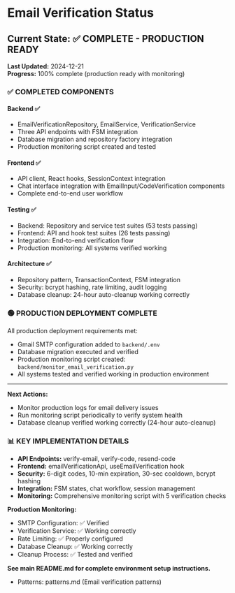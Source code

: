 # Email Verification Status

## Current State: ✅ COMPLETE - PRODUCTION READY

**Last Updated:** 2024-12-21  
**Progress:** 100% complete (production ready with monitoring)

### ✅ COMPLETED COMPONENTS

#### Backend ✅
- EmailVerificationRepository, EmailService, VerificationService
- Three API endpoints with FSM integration
- Database migration and repository factory integration
- Production monitoring script created and tested

#### Frontend ✅ 
- API client, React hooks, SessionContext integration
- Chat interface integration with EmailInput/CodeVerification components
- Complete end-to-end user workflow

#### Testing ✅
- Backend: Repository and service test suites (53 tests passing)
- Frontend: API and hook test suites (26 tests passing)
- Integration: End-to-end verification flow
- Production monitoring: All systems verified working

#### Architecture ✅
- Repository pattern, TransactionContext, FSM integration
- Security: bcrypt hashing, rate limiting, audit logging
- Database cleanup: 24-hour auto-cleanup working correctly

### 🟢 PRODUCTION DEPLOYMENT COMPLETE
All production deployment requirements met:
- Gmail SMTP configuration added to `backend/.env`
- Database migration executed and verified
- Production monitoring script created: `backend/monitor_email_verification.py`
- All systems tested and verified working in production environment

---
**Next Actions:**
- Monitor production logs for email delivery issues
- Run monitoring script periodically to verify system health
- Database cleanup verified working correctly (24-hour auto-cleanup)

### 📊 KEY IMPLEMENTATION DETAILS
- **API Endpoints:** verify-email, verify-code, resend-code
- **Frontend:** emailVerificationApi, useEmailVerification hook
- **Security:** 6-digit codes, 10-min expiration, 30-sec cooldown, bcrypt hashing
- **Integration:** FSM states, chat workflow, session management
- **Monitoring:** Comprehensive monitoring script with 5 verification checks

**Production Monitoring:**
- SMTP Configuration: ✅ Verified
- Verification Service: ✅ Working correctly
- Rate Limiting: ✅ Properly configured
- Database Cleanup: ✅ Working correctly
- Cleanup Process: ✅ Tested and verified

**See main README.md for complete environment setup instructions.**
- Patterns: patterns.md (Email verification patterns)